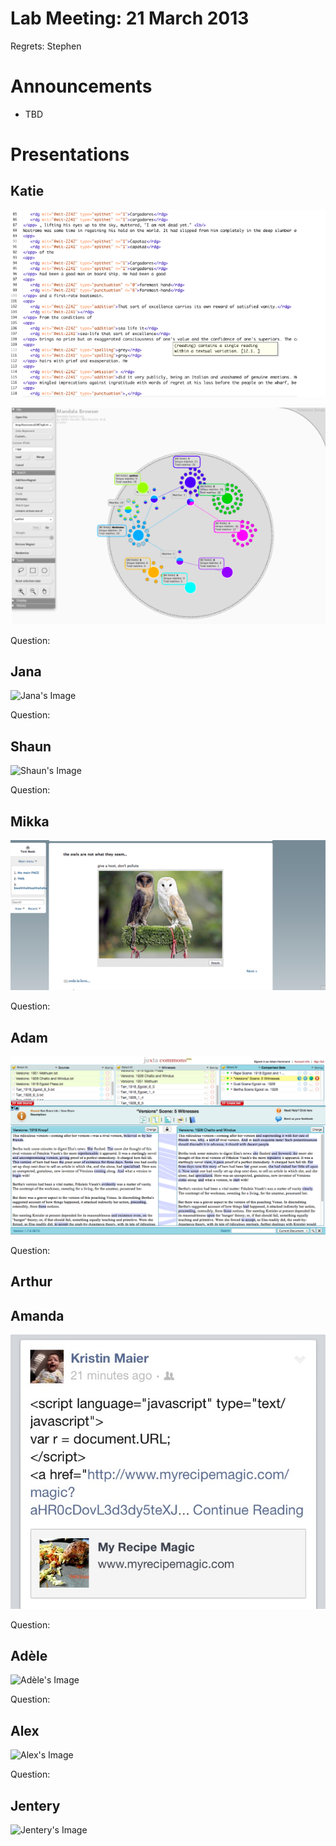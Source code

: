 # Lab Meeting: 21 March 2013

Regrets: Stephen 

# Announcements 

* TBD

# Presentations

## Katie 

![Katie's Image](tanigawa1.png)

![Katie's Image](tanigawa2.png)

Question: 


## Jana 

![Jana's Image]()

Question: 

## Shaun

![Shaun's Image]()

Question: 

## Mikka 

![Mikka's Image](jacobsen.png)

Question: 

## Adam 

![Adam's Image](hammond.png)

Question: 

## Arthur 

## Amanda

![Amanda's Image](hansen.jpeg)

Question: 

## Adèle

![Adèle's Image]()

Question: 

## Alex

![Alex's Image]() 

Question:

## Jentery

![Jentery's Image]()

